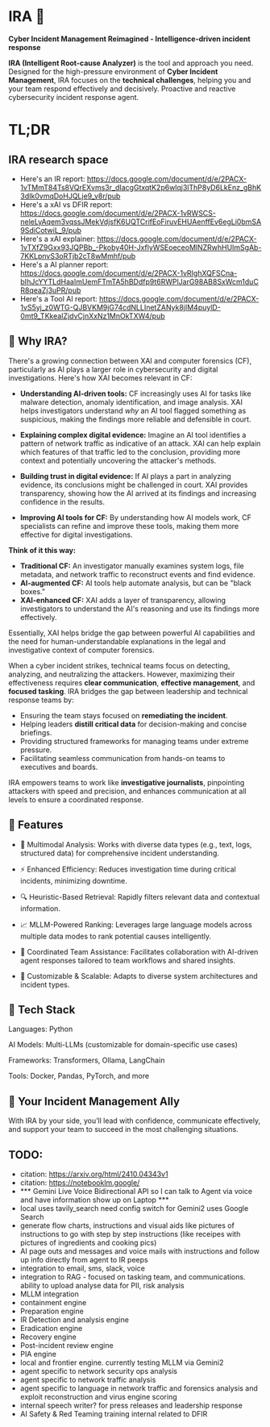 # IRA 🚀  
**Cyber Incident Management Reimagined - Intelligence-driven incident response**  

**IRA (Intelligent Root-cause Analyzer)** is the tool and approach you need. Designed for the high-pressure environment of **Cyber Incident Management**, IRA focuses on the **technical challenges**, helping you and your team respond effectively and decisively.  Proactive and reactive cybersecurity incident response agent.

# TL;DR   
## IRA research space

- Here's an IR report: https://docs.google.com/document/d/e/2PACX-1vTMmT84Ts8VQrEXvms3r_dIacgGtxqtK2p6wlqj3lThP8yD6LkEnz_gBhK3dIk0vmqDoHJQLje9_v8r/pub
- Here's a xAI vs DFIR report: https://docs.google.com/document/d/e/2PACX-1vRWSCS-neleLyAqem3vqssJMekVdjsfK6UQTCrifEoFiruvEHUAenffEv6egLi0bmSA9SdiCotwiL_9/pub
- Here's a xAI explainer: https://docs.google.com/document/d/e/2PACX-1vTXfZ9Gxx93JQPBb_-Pkoby40H-JxflyWSEoeceoMlNZRwhHUImSgAb-7KKLpnvS3oRTjb2cT8wMmhf/pub
- Here's a AI planner report: https://docs.google.com/document/d/e/2PACX-1vRIghXQFSCna-bIhJcYYTLdHaaImUemFTmTA5hBDdfp9t6RWPlJarG98AB8SxWcm1duCR8qeaZj3uPR/pub
- Here's a Tool AI report: https://docs.google.com/document/d/e/2PACX-1vS5yj_z0WTG-QJBVKM9jG74cdNLLInetZANyk8jIM4puylD-0mt9_TKkeaIZjdvCjnXxNz1MnOkTXW4/pub


## 🌟 Why IRA?  
There's a growing connection between XAI and computer forensics (CF), particularly as AI plays a larger role in cybersecurity and digital investigations. Here's how XAI becomes relevant in CF:

* **Understanding AI-driven tools:** CF increasingly uses AI for tasks like malware detection, anomaly identification, and image analysis. XAI helps investigators understand *why* an AI tool flagged something as suspicious, making the findings more reliable and defensible in court.

* **Explaining complex digital evidence:** Imagine an AI tool identifies a pattern of network traffic as indicative of an attack. XAI can help explain which features of that traffic led to the conclusion, providing more context and potentially uncovering the attacker's methods.

* **Building trust in digital evidence:** If AI plays a part in analyzing evidence, its conclusions might be challenged in court. XAI provides transparency, showing how the AI arrived at its findings and increasing confidence in the results.

* **Improving AI tools for CF:** By understanding how AI models work, CF specialists can refine and improve these tools, making them more effective for digital investigations.


**Think of it this way:**

* **Traditional CF:** An investigator manually examines system logs, file metadata, and network traffic to reconstruct events and find evidence.
* **AI-augmented CF:** AI tools help automate analysis, but can be "black boxes."
* **XAI-enhanced CF:** XAI adds a layer of transparency, allowing investigators to understand the AI's reasoning and use its findings more effectively.

Essentially, XAI helps bridge the gap between powerful AI capabilities and the need for human-understandable explanations in the legal and investigative context of computer forensics.

When a cyber incident strikes, technical teams focus on detecting, analyzing, and neutralizing the attackers. However, maximizing their effectiveness requires **clear communication**, **effective management**, and **focused tasking**. IRA bridges the gap between leadership and technical response teams by:  

- Ensuring the team stays focused on **remediating the incident**.  
- Helping leaders **distill critical data** for decision-making and concise briefings.  
- Providing structured frameworks for managing teams under extreme pressure.  
- Facilitating seamless communication from hands-on teams to executives and boards.  

IRA empowers teams to work like **investigative journalists**, pinpointing attackers with speed and precision, and enhances communication at all levels to ensure a coordinated response.  


## 🌟 Features

- 🧠 Multimodal Analysis: Works with diverse data types (e.g., text, logs, structured data) for comprehensive incident understanding.

- ⚡ Enhanced Efficiency: Reduces investigation time during critical incidents, minimizing downtime.

- 🔍 Heuristic-Based Retrieval: Rapidly filters relevant data and contextual information.

- 📈 MLLM-Powered Ranking: Leverages large language models across multiple data modes to rank potential causes intelligently.

- 🤝 Coordinated Team Assistance: Facilitates collaboration with AI-driven agent responses tailored to team workflows and shared insights.

- 🔧 Customizable & Scalable: Adapts to diverse system architectures and incident types.

## 🔧 Tech Stack

Languages: Python

AI Models: Multi-LLMs (customizable for domain-specific use cases)

Frameworks: Transformers, Ollama, LangChain

Tools: Docker, Pandas, PyTorch, and more

## 🌟 Your Incident Management Ally

With IRA by your side, you’ll lead with confidence, communicate effectively, and support your team to succeed in the most challenging situations.


## TODO:
- citation: https://arxiv.org/html/2410.04343v1
- citation: https://notebooklm.google/
- *** Gemini Live Voice Bidirectional API so I can talk to Agent via voice and have information show up on Laptop ***
- local uses tavily_search need config switch for Gemini2 uses Google Search
- generate flow charts, instructions and visual aids like pictures of instructions to go with step by step instructions (like receipes with pictures of ingredients and cooking pics)
- AI page outs and messages and voice mails with instructions and follow up info directly from agent to IR peeps 
- integration to email, sms, slack, voice
- integration to RAG - focused on tasking team, and communications. ability to upload analyse data for PII, risk analysis
- MLLM integration
- containment engine
- Preparation engine
- IR Detection and analysis engine
- Eradication engine
- Recovery engine
- Post-incident review engine
- PIA engine
- local and frontier engine. currently testing MLLM via Gemini2
- agent specific to network security ops analysis
- agent specific to network traffic analysis
- agent specific to language in network traffic and forensics analysis and exploit reconstruction and virus engine scoring
- internal speech writer? for press releases and leadership response
- AI Safety & Red Teaming training internal related to DFIR

